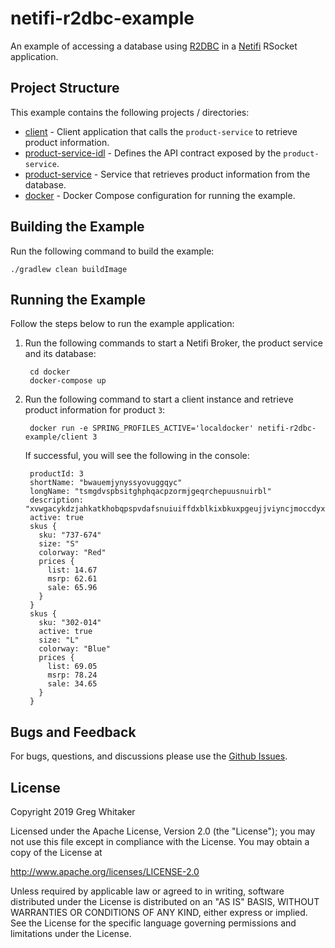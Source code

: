 # netifi-r2dbc-example
An example of accessing a database using [R2DBC](https://r2dbc.io) in a [Netifi](https://www.netifi.com) RSocket application.

## Project Structure
This example contains the following projects / directories:

- [client](client) - Client application that calls the `product-service` to retrieve product information.
- [product-service-idl](product-service-idl) - Defines the API contract exposed by the `product-service`.
- [product-service](product-service) - Service that retrieves product information from the database.
- [docker](docker) - Docker Compose configuration for running the example. 

## Building the Example
Run the following command to build the example:

    ./gradlew clean buildImage

## Running the Example
Follow the steps below to run the example application:

1. Run the following commands to start a Netifi Broker, the product service and its database:

        cd docker
        docker-compose up
        
2. Run the following command to start a client instance and retrieve product information for product `3`:

        docker run -e SPRING_PROFILES_ACTIVE='localdocker' netifi-r2dbc-example/client 3
        
    If successful, you will see the following in the console:

        productId: 3
        shortName: "bwauemjynyssyovuggqyc"
        longName: "tsmgdvspbsitghphqacpzormjgeqrchepuusnuirbl"
        description: "xvwgacykdzjahkatkhobqpspvdafsnuiuiffdxblkixbkuxpgeujjviyncjmoccdyxnqkwbhqjqmtbyglqzgxciukuyowryvyruxgxgmbpyafcscxulexkmdwilpwf"
        active: true
        skus {
          sku: "737-674"
          size: "S"
          colorway: "Red"
          prices {
            list: 14.67
            msrp: 62.61
            sale: 65.96
          }
        }
        skus {
          sku: "302-014"
          active: true
          size: "L"
          colorway: "Blue"
          prices {
            list: 69.05
            msrp: 78.24
            sale: 34.65
          }
        }

## Bugs and Feedback
For bugs, questions, and discussions please use the [Github Issues](https://github.com/gregwhitaker/netifi-r2dbc-example/issues).

## License
Copyright 2019 Greg Whitaker

Licensed under the Apache License, Version 2.0 (the "License");
you may not use this file except in compliance with the License.
You may obtain a copy of the License at

   http://www.apache.org/licenses/LICENSE-2.0

Unless required by applicable law or agreed to in writing, software
distributed under the License is distributed on an "AS IS" BASIS,
WITHOUT WARRANTIES OR CONDITIONS OF ANY KIND, either express or implied.
See the License for the specific language governing permissions and
limitations under the License.